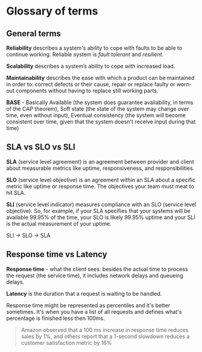 # Glossary of terms

## General terms

**Reliability** describes a system's ability to cope with faults to be able to continue working. Reliable system is *fault tolerant* and *resilient*.

**Scalability** describes a system’s ability to cope with increased load. 

**Maintainability** describes the ease with which a product can be maintained in order to: correct defects or their cause, repair or replace faulty or worn-out components without having to replace still working parts.

**BASE** - Basically Available (the system does guarantee availability, in terms of the CAP theorem), Soft state (the state of the system may change over time, even without input), Eventual consistency (the system will become consistent over time, given that the system doesn't receive input during that time)

## SLA vs SLO vs SLI

**SLA** (service level agreement) is an agreement between provider and client about measurable metrics like uptime, responsiveness, and responsibilities. 

**SLO** (service level objective) is an agreement within an SLA about a specific metric like uptime or response time. The objectives your team must meat to hit SLA.

**SLI** (service level indicator) measures compliance with an SLO (service level objective). So, for example, if your SLA specifies that your systems will be available 99.95% of the time, your SLO is likely 99.95% uptime and your SLI is the actual measurement of your uptime.

SLI -> SLO -> SLA 

## Response time vs Latency

**Response time** - what the client sees: besides the actual time to process the request (the service time), it includes network delays and queueing delays.

**Latency** is the duration that a request is waiting to be handled.

Response time might be represented as percentiles and it's better sometimes. It's when you have a list of all requests and defines what's percentage is finished less then 100ms.

> Amazon observed that a 100 ms increase in response time reduces sales by 1%, and others report that a 1-second slowdown reduces a customer satisfaction metric by 16%


